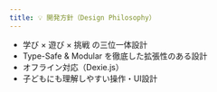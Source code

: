 ```yaml
---
title: 💡 開発方針（Design Philosophy）
---
```

- 学び × 遊び × 挑戦 の三位一体設計
- Type-Safe & Modular を徹底した拡張性のある設計
- オフライン対応（Dexie.js）
- 子どもにも理解しやすい操作・UI設計
